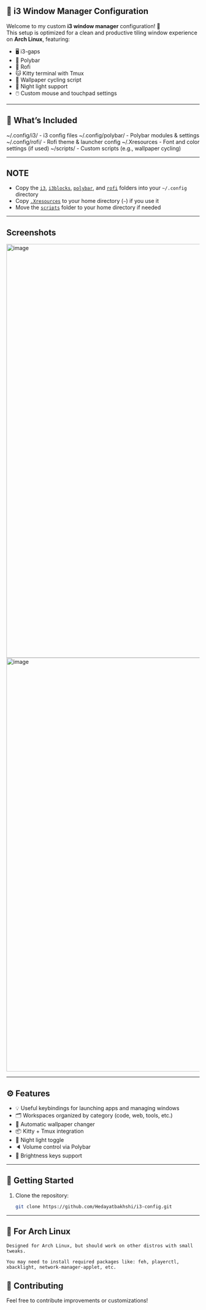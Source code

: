 ## 🧩 i3 Window Manager Configuration

Welcome to my custom **i3 window manager** configuration! 🎯  
This setup is optimized for a clean and productive tiling window experience on **Arch Linux**, featuring:

- 🖥️ i3-gaps
- 🎨 Polybar
- 🚀 Rofi
- 🐱 Kitty terminal with Tmux
- 🌃 Wallpaper cycling script
- 🌙 Night light support
- 🖱️ Custom mouse and touchpad settings

---

## 📁 What’s Included
~/.config/i3/ - i3 config files
~/.config/polybar/ - Polybar modules & settings
~/.config/rofi/ - Rofi theme & launcher config
~/.Xresources - Font and color settings (if used)
~/scripts/ - Custom scripts (e.g., wallpaper cycling)

---
## NOTE
- Copy the [`i3`](https://github.com/Hedayatbakhshi/i3-config/tree/master/i3), [`i3blocks`](https://github.com/Hedayatbakhshi/i3-config/tree/master/i3blocks), [`polybar`](https://github.com/Hedayatbakhshi/i3-config/tree/master/polybar), and [`rofi`](https://github.com/Hedayatbakhshi/i3-config/tree/master/rofi) folders into your `~/.config` directory  
- Copy [`.Xresources`](https://github.com/Hedayatbakhshi/i3-config/blob/master/.Xresources) to your home directory (`~`) if you use it  
- Move the [`scripts`](https://github.com/Hedayatbakhshi/i3-config/tree/master/scripts) folder to your home directory if needed


---
## Screenshots
<img width="1916" height="1080" alt="image" src="https://github.com/user-attachments/assets/63054bcb-586f-45ec-8749-ca10477bd092" />
<img width="1919" height="1080" alt="image" src="https://github.com/user-attachments/assets/f835f53c-4ade-4d15-b6a5-e7db8130095e" />

---

## ⚙️ Features

- 💡 Useful keybindings for launching apps and managing windows  
- 🗂️ Workspaces organized by category (code, web, tools, etc.)  
- 🌆 Automatic wallpaper changer  
- 📦 Kitty + Tmux integration  
- 🌛 Night light toggle  
- 🔈 Volume control via Polybar  
- 🔆 Brightness keys support  

---

## 🚀 Getting Started

1. Clone the repository:
   ```bash
   git clone https://github.com/Hedayatbakhshi/i3-config.git

---
## 🐧 For Arch Linux

    Designed for Arch Linux, but should work on other distros with small tweaks.

    You may need to install required packages like: feh, playerctl, xbacklight, network-manager-applet, etc.

## 🤝 Contributing

Feel free to contribute improvements or customizations!



